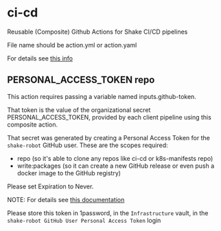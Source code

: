 # ci-cd

Reusable (Composite) Github Actions for Shake CI/CD pipelines

File name should be action.yml or action.yaml

For details see [this info](https://docs.github.com/en/actions/creating-actions/creating-a-composite-action)

## PERSONAL_ACCESS_TOKEN repo

This action requires passing a variable named inputs.github-token.

That token is the value of the organizational secret PERSONAL_ACCESS_TOKEN, provided by each client pipeline using this composite action.

That secret was generated by creating a Personal Access Token for the `shake-robot` GitHub user. These are the scopes required:

- repo (so it's able to clone any repos like ci-cd or k8s-manifests repo)
- write:packages (so it can create a new GitHub release or even push a docker image to the GitHub registry)

Please set Expiration to Never.

NOTE: For details see [this documentation](https://docs.github.com/en/developers/apps/building-oauth-apps/scopes-for-oauth-apps)

Please store this token in 1password, in the `Infrastructure` vault, in the `shake-robot GitHub User Personal Access Token` login
